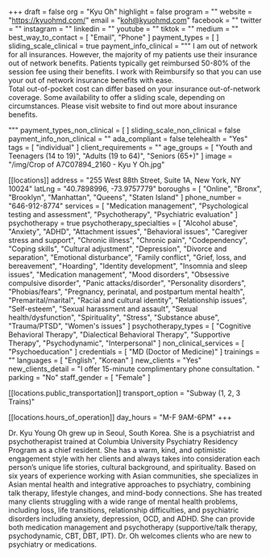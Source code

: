 +++
draft = false
org = "Kyu Oh"
highlight = false
program = ""
website = "https://kyuohmd.com/"
email = "koh@kyuohmd.com"
facebook = ""
twitter = ""
instagram = ""
linkedin = ""
youtube = ""
tiktok = ""
medium = ""
best_way_to_contact = [ "Email", "Phone" ]
payment_types = [ ]
sliding_scale_clinical = true
payment_info_clinical = """
I am out of network for all insurances. However, the majority of my patients use their insurance out of network benefits. Patients typically get reimbursed 50-80% of the session fee using their benefits. I work with Reimbursify so that you can use your out of network insurance benefits with ease.  
Total out-of-pocket cost can differ based on your insurance out-of-network coverage. 
Some availability to offer a sliding scale, depending on circumstances.
Please visit website to find out more about insurance benefits. 

"""
payment_types_non_clinical = [ ]
sliding_scale_non_clinical = false
payment_info_non_clinical = ""
ada_compliant = false
telehealth = "Yes"
tags = [ "individual" ]
client_requirements = ""
age_groups = [
  "Youth and Teenagers (14 to 19)",
  "Adults (19 to 64)",
  "Seniors (65+)"
]
image = "/img/Crop of A7C07894_2160 - Kyu Y Oh.jpg"

[[locations]]
address = "255 West 88th Street, Suite 1A, New York, NY 10024"
latLng = "40.7898996, -73.9757779"
boroughs = [
  "Online",
  "Bronx",
  "Brooklyn",
  "Manhattan",
  "Queens",
  "Staten Island"
]
phone_number = "646-912-8774"
services = [
  "Medication management",
  "Psychological testing and assessment",
  "Psychotherapy",
  "Psychiatric evaluation"
]
psychotherapy = true
psychotherapy_specialties = [
  "Alcohol abuse",
  "Anxiety",
  "ADHD",
  "Attachment issues",
  "Behavioral issues",
  "Caregiver stress and support",
  "Chronic illness",
  "Chronic pain",
  "Codependency",
  "Coping skills",
  "Cultural adjustment",
  "Depression",
  "Divorce and separation",
  "Emotional disturbance",
  "Family conflict",
  "Grief, loss, and bereavement",
  "Hoarding",
  "Identity development",
  "Insomnia and sleep issues",
  "Medication management",
  "Mood disorders",
  "Obsessive compulsive disorder",
  "Panic attacks/disorder",
  "Personality disorders",
  "Phobias/fears",
  "Pregnancy, perinatal, and postpartum mental health",
  "Premarital/marital",
  "Racial and cultural identity",
  "Relationship issues",
  "Self-esteem",
  "Sexual harassment and assault",
  "Sexual health/dysfunction",
  "Spirituality",
  "Stress",
  "Substance abuse",
  "Trauma/PTSD",
  "Women's issues"
]
psychotherapy_types = [
  "Cognitive Behavioral Therapy",
  "Dialectical Behavioral Therapy",
  "Supportive Therapy",
  "Psychodynamic",
  "Interpersonal"
]
non_clinical_services = [ "Psychoeducation" ]
credentials = [ "MD (Doctor of Medicine)" ]
trainings = ""
languages = [ "English", "Korean" ]
new_clients = "Yes"
new_clients_detail = "I offer 15-minute complimentary phone consultation. "
parking = "No"
staff_gender = [ "Female" ]

  [[locations.public_transportation]]
  transport_option = "Subway (1, 2, 3 Trains)"

  [[locations.hours_of_operation]]
  day_hours = "M-F 9AM-6PM"
+++

Dr. Kyu Young Oh grew up in Seoul, South Korea. She is a psychiatrist and psychotherapist trained at Columbia University Psychiatry Residency Program as a chief resident. She has a warm, kind, and optimistic engagement style with her clients and always takes into consideration each person’s unique life stories, cultural background, and spirituality. Based on six years of experience working with Asian communities, she specializes in Asian mental health and integrative approaches to psychiatry, combining talk therapy, lifestyle changes, and mind-body connections. She has treated many clients struggling with a wide range of mental health problems, including loss, life transitions, relationship difficulties, and psychiatric disorders including anxiety, depression, OCD, and ADHD. She can provide both medication management and psychotherapy (supportive/talk therapy, psychodynamic, CBT, DBT, IPT). Dr. Oh welcomes clients who are new to psychiatry or medications.
